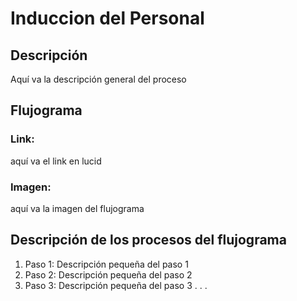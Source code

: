 # Induccion del Personal
## Descripción
Aquí va la descripción general del proceso
## Flujograma
### Link: 
aquí va el link en lucid
### Imagen:
aquí va la imagen del flujograma
## Descripción de los procesos del flujograma
1. Paso 1: Descripción pequeña del paso 1
2. Paso 2: Descripción pequeña del paso 2
3. Paso 3: Descripción pequeña del paso 3
.
.
.